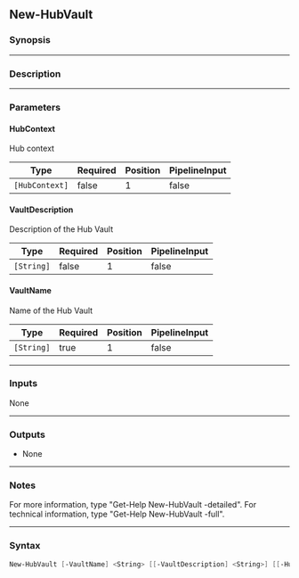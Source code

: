 New-HubVault
------------

### Synopsis

---

### Description

---

### Parameters
#### **HubContext**
Hub context

|Type          |Required|Position|PipelineInput|
|--------------|--------|--------|-------------|
|`[HubContext]`|false   |1       |false        |

#### **VaultDescription**
Description of the Hub Vault

|Type      |Required|Position|PipelineInput|
|----------|--------|--------|-------------|
|`[String]`|false   |1       |false        |

#### **VaultName**
Name of the Hub Vault

|Type      |Required|Position|PipelineInput|
|----------|--------|--------|-------------|
|`[String]`|true    |1       |false        |

---

### Inputs
None

---

### Outputs
* None

---

### Notes
For more information, type "Get-Help New-HubVault -detailed". For technical information, type "Get-Help New-HubVault -full".

---

### Syntax
```PowerShell
New-HubVault [-VaultName] <String> [[-VaultDescription] <String>] [[-HubContext] <HubContext>] [<CommonParameters>]
```
